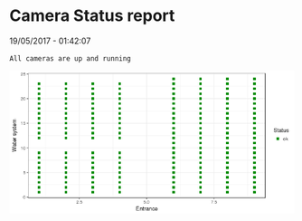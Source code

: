 Camera Status report
================
19/05/2017 - 01:42:07

    All cameras are up and running

![](camreport_files/figure-markdown_github/unnamed-chunk-2-1.png)
